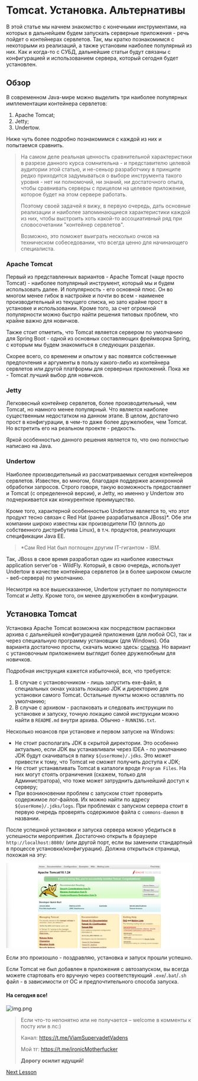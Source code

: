 # Tomcat. Установка. Альтернативы

В этой статье мы начнем знакомство с конечными инструментами, на которых в дальнейшем будем запускать серверные
приложения - речь пойдет о контейнерах сервлетов. Так, мы кратко познакомимся с некоторыми из реализаций, а также
установим наиболее популярный из них. Как и когда-то с СУБД, дальнейшие статьи будут связаны с конфигурацией и
использованием сервера, который сегодня будет установлен.

## Обзор

В современном Java-мире можно выделить три наиболее популярных имплементации контейнера сервлетов:

1. Apache Tomcat;
2. Jetty;
3. Undertow.

Ниже чуть более подробно познакомимся с каждой из них и попытаемся сравнить.

> На самом деле реальная ценность сравнительной характеристики в разрезе данного курса сомнительна - и
> представителю целевой аудитории этой статью, и не-сеньор разработчику в принципе редко приходится задумываться о
> выборе инструмента такого уровня - нет ни полномочий, ни знаний, ни достаточного опыта, чтобы сравнивать серверы с
> прицелом на целевое приложение, которое будет на этом сервере работать.
>
> Поэтому своей задачей я вижу, в первую очередь, дать основные реализации и наиболее запоминающиеся характеристики
> каждой из них, чтобы выстроить хоть какой-то ассоциативный ряд при словосочетании "контейнер сервлетов".
>
> Возможно, это поможет выиграть несколько очков на техническом собеседовании, что всегда ценно для начинающего
> специалиста.

### Apache Tomcat

Первый из представленных вариантов - Apache Tomcat (чаще просто Tomcat) - наиболее популярный инструмент, который мы и
будем использовать далее. И популярность - его основной плюс. Он во многом менее гибок в настройке и почти во всем -
наименее производительный из текущего списка, но зато крайне прост в установке и использовании. Кроме того, за счет
огромной популярности можно быстро найти решения типовых проблем, что крайне важно для новичков.

Также стоит отметить, что Tomcat является сервером по умолчанию для Spring Boot - одной из основных составляющих
фреймворка Spring, с которым мы будем знакомиться в следующих разделах.

Скорее всего, со временем и опытом у вас появятся собственные предпочтения и аргументы в пользу какого-либо из
контейнера сервлетов или другой платформы для серверных приложений. Пока же - Tomcat лучший выбор для новичков.

### Jetty

Легковесный контейнер сервлетов, более производительный, чем Tomcat, но намного менее популярный. Что является
наиболее существенным недостатком на данном этапе. В целом, достаточно прост в конфигурации, в чем-то даже более
дружелюбен, чем Tomcat. Но встретить его на реальном проекте - редкость.

Яркой особенностью данного решения является то, что оно полностью написано на Java.

### Undertow

Наиболее производительный из рассматриваемых сегодня контейнеров сервлетов. Известен, во многом, благодаря
поддержке асинхронной обработки запросов. Строго говоря, такую возможность предоставляет и Tomcat
(с определенной версии), и Jetty, но именно у Undertow это подчеркивается как конкурентное преимущество.

Кроме того, характерной особенностью Undertow является то, что этот продукт тесно связан с Red Hat (ранее
разрабатывался JBoss)*. Обе эти компании широко известны как производители ПО (вплоть до собственного дистрибутива
Linux), в т.ч. продуктов, реализующих спецификации Java EE.

> *Сам Red Hat был поглощен другим IT-гигантом - IBM.

Так, JBoss в свое время разработал один из наиболее известных application server'ов - WildFly. Который, в свою
очередь, использует Undertow в качестве контейнера сервлетов (и в более широком смысле - веб-сервера) по умолчанию.

Несмотря на все вышесказанное, Undertow уступает по популярности Tomcat и Jetty. Кроме того, он менее дружелюбен в
конфигурации.

## Установка Tomcat

Установка Apache Tomcat возможна как посредством распаковки архива с дальнейшей конфигурацией приложения (для любой
ОС), так и через специальную программу установщик (для Windows). Оба варианта достаточно просты, скачать можно здесь:
[ссылка](https://tomcat.apache.org/download-10.cgi). Но вариант с установочным приложением выглядит более
дружелюбным для новичков.

Подробная инструкция кажется избыточной, все, что требуется:

1. В случае с установочником - лишь запустить exe-файл, в специальных окнах указать локацию JDK и директорию для
   установки самого Tomcat. Остальные пункты можно оставлять по умолчанию;
2. В случае с архивом - распаковать и следовать инструкции по установке и запуску, точную локацию самой инструкции
   можно найти в `README.md` внутри архива. Обычно - `RUNNING.txt`.

Несколько нюансов при установке и первом запуске на Windows:

- Не стоит располагать JDK в скрытой директории. Это особенно актуально, если JDK вы устанавливали через IDEA - по
  умолчанию JDK будут скачиваться в папку `${userHome}/.jdks`. Это может привести к тому, что Tomcat не сможет
  получить доступа к JDK;
- Не стоит устанавливать Tomcat в каталоги вроде `Program Files`. На них могут стоять ограничения (скажем, только
  для Администратора), что тоже может затруднить дальнейший доступ к серверу;
- При возникновении проблем с запуском стоит проверить содержимое лог-файлов. Их можно найти по
  адресу `${userHome}/.jdks/logs`. При проблемах с запуском сервера стоит в первую очередь проверять содержимое
  файла с `commons-daemon` в названии.

После успешной установки и запуска сервера можно убедиться в успешности мероприятия. Достаточно открыть в браузере
`http://localhost:8080/` (или другой порт, если вы заменили стандартный в процессе установки/конфигурации). Должна
открыться страница, похожая на эту:

![img.png](./tomcatHomePage.png)

Если это произошло - поздравляю, установка и запуск прошли успешно.

Если Tomcat не был добавлен в приложения с автозапуском, вы всегда можете стартовать его вручную через
соответствующий `.exe`/`.bat`/`.sh` файл - в зависимости от ОС и предпочтительного способа запуска.

#### На сегодня все!

![img.png](../../../commonmedia/justTheoryFooter.png)

> Если что-то непонятно или не получается – welcome в комменты к посту или в лс:)
>
> Канал: https://t.me/ViamSupervadetVadens
>
> Мой тг: https://t.me/ironicMotherfucker
>
> **Дорогу осилит идущий!**


[Next Lesson](../142/Servlet%20API.%20Introduction.md)
